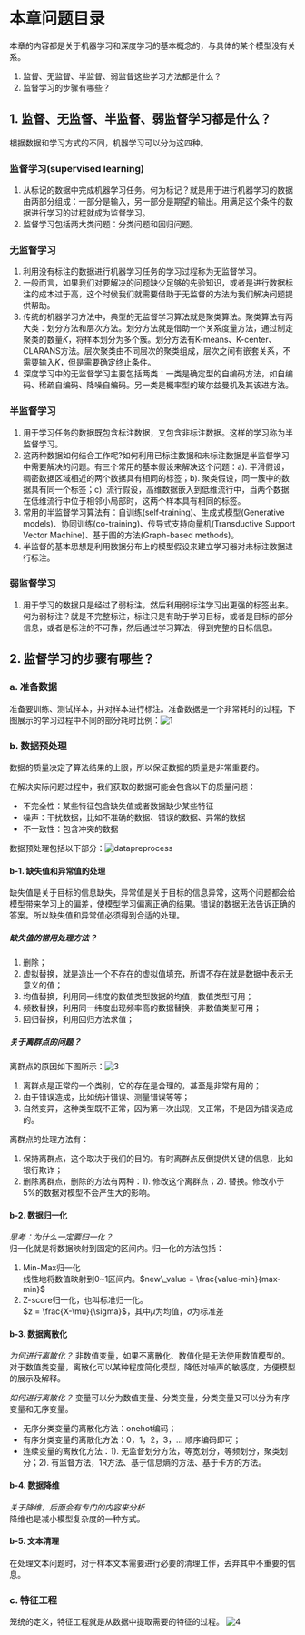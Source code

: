 # 本章问题目录

本章的内容都是关于机器学习和深度学习的基本概念的，与具体的某个模型没有关系。

1. 监督、无监督、半监督、弱监督这些学习方法都是什么？
2. 监督学习的步骤有哪些？

## 1. 监督、无监督、半监督、弱监督学习都是什么？

根据数据和学习方式的不同，机器学习可以分为这四种。

### 监督学习(supervised learning)

1. 从标记的数据中完成机器学习任务。何为标记？就是用于进行机器学习的数据由两部分组成：一部分是输入，另一部分是期望的输出。用满足这个条件的数据进行学习的过程就成为监督学习。
2. 监督学习包括两大类问题：分类问题和回归问题。

### 无监督学习

1. 利用没有标注的数据进行机器学习任务的学习过程称为无监督学习。
2. 一般而言，如果我们对要解决的问题缺少足够的先验知识，或者是进行数据标注的成本过于高，这个时候我们就需要借助于无监督的方法为我们解决问题提供帮助。
3. 传统的机器学习方法中，典型的无监督学习算法就是聚类算法。聚类算法有两大类：划分方法和层次方法。划分方法就是借助一个关系度量方法，通过制定聚类的数量$K$，将样本划分为多个簇。划分方法有K-means、K-center、CLARANS方法。层次聚类由不同层次的聚类组成，层次之间有嵌套关系，不需要输入$K$，但是需要确定终止条件。
4. 深度学习中的无监督学习主要包括两类：一类是确定型的自编码方法，如自编码、稀疏自编码、降噪自编码。另一类是概率型的玻尔兹曼机及其该进方法。

### 半监督学习

1. 用于学习任务的数据既包含标注数据，又包含非标注数据。这样的学习称为半监督学习。
2. 这两种数据如何结合工作呢?如何利用已标注数据和未标注数据是半监督学习中需要解决的问题。有三个常用的基本假设来解决这个问题：a). 平滑假设，稠密数据区域相近的两个数据具有相同的标签；b). 聚类假设，同一簇中的数据具有同一个标签；c). 流行假设，高维数据嵌入到低维流行中，当两个数据在低维流行中位于相邻小局部时，这两个样本具有相同的标签。
3. 常用的半监督学习算法有：自训练(self-training)、生成式模型(Generative models)、协同训练(co-training)、传导式支持向量机(Transductive Support Vector Machine)、基于图的方法(Graph-based methods)。
4. 半监督的基本思想是利用数据分布上的模型假设来建立学习器对未标注数据进行标注。

### 弱监督学习

1. 用于学习的数据只是经过了弱标注，然后利用弱标注学习出更强的标签出来。何为弱标注？就是不完整标注，标注只是有助于学习目标，或者是目标的部分信息，或者是标注的不可靠，然后通过学习算法，得到完整的目标信息。

## 2. 监督学习的步骤有哪些？

### a. 准备数据

准备要训练、测试样本，并对样本进行标注。准备数据是一个非常耗时的过程，下图展示的学习过程中不同的部分耗时比例：![1](./images/基本概念/1.png)

### b. 数据预处理

数据的质量决定了算法结果的上限，所以保证数据的质量是非常重要的。

在解决实际问题过程中，我们获取的数据可能会包含以下的质量问题：

- 不完全性：某些特征包含缺失值或者数据缺少某些特征
- 噪声：干扰数据，比如不准确的数据、错误的数据、异常的数据
- 不一致性：包含冲突的数据

数据预处理包括以下部分：![datapreprocess](./images/基本概念/2.png)

#### b-1. 缺失值和异常值的处理

缺失值是关于目标的信息缺失，异常值是关于目标的信息异常，这两个问题都会给模型带来学习上的偏差，使模型学习偏离正确的结果。错误的数据无法告诉正确的答案。所以缺失值和异常值必须得到合适的处理。

##### 缺失值的常用处理方法？

1. 删除；
2. 虚拟替换，就是造出一个不存在的虚拟值填充，所谓不存在就是数据中表示无意义的值；
3. 均值替换，利用同一纬度的数值类型数据的均值，数值类型可用；
4. 频数替换，利用同一纬度出现频率高的数据替换，非数值类型可用；
5. 回归替换，利用回归方法求值；

##### 关于离群点的问题？

离群点的原因如下图所示：![3](./images/基本概念/3.png)

1. 离群点是正常的一个类别，它的存在是合理的，甚至是非常有用的；
2. 由于错误造成，比如统计错误、测量错误等等；
3. 自然变异，这种类型既不正常，因为第一次出现，又正常，不是因为错误造成的。

离群点的处理方法有：

1. 保持离群点，这个取决于我们的目的。有时离群点反倒提供关键的信息，比如银行欺诈；
2. 删除离群点，删除的方法有两种：1). 修改这个离群点；2). 替换。修改小于5%的数据对模型不会产生大的影响。

#### b-2. 数据归一化

*思考：为什么一定要归一化？*  
归一化就是将数据映射到固定的区间内。归一化的方法包括：  

1. Min-Max归一化  
线性地将数值映射到0~1区间内。$new\_value = \frac{value-min}{max-min}$
2. Z-score归一化，也叫标准归一化。  
$z = \frac{X-\mu}{\sigma}$，其中$\mu$为均值，$\sigma$为标准差

#### b-3. 数据离散化

*为何进行离散化？*
非数值变量，如果不离散化、数值化是无法使用数值模型的。对于数值类变量，离散化可以某种程度简化模型，降低对噪声的敏感度，方便模型的展示及解释。

*如何进行离散化？*
变量可以分为数值变量、分类变量，分类变量又可以分为有序变量和无序变量。

- 无序分类变量的离散化方法：onehot编码；  
- 有序分类变量的离散化方法：0，1，2，3，... 顺序编码即可；  
- 连续变量的离散化方法：1). 无监督划分方法，等宽划分，等频划分，聚类划分；2). 有监督方法，1R方法、基于信息熵的方法、基于卡方的方法。

#### b-4. 数据降维

*关于降维，后面会有专门的内容来分析*  
降维也是减小模型复杂度的一种方式。

#### b-5. 文本清理

在处理文本问题时，对于样本文本需要进行必要的清理工作，丢弃其中不重要的信息。

### c. 特征工程

笼统的定义，特征工程就是从数据中提取需要的特征的过程。
![4](./images/基本概念/4.png)